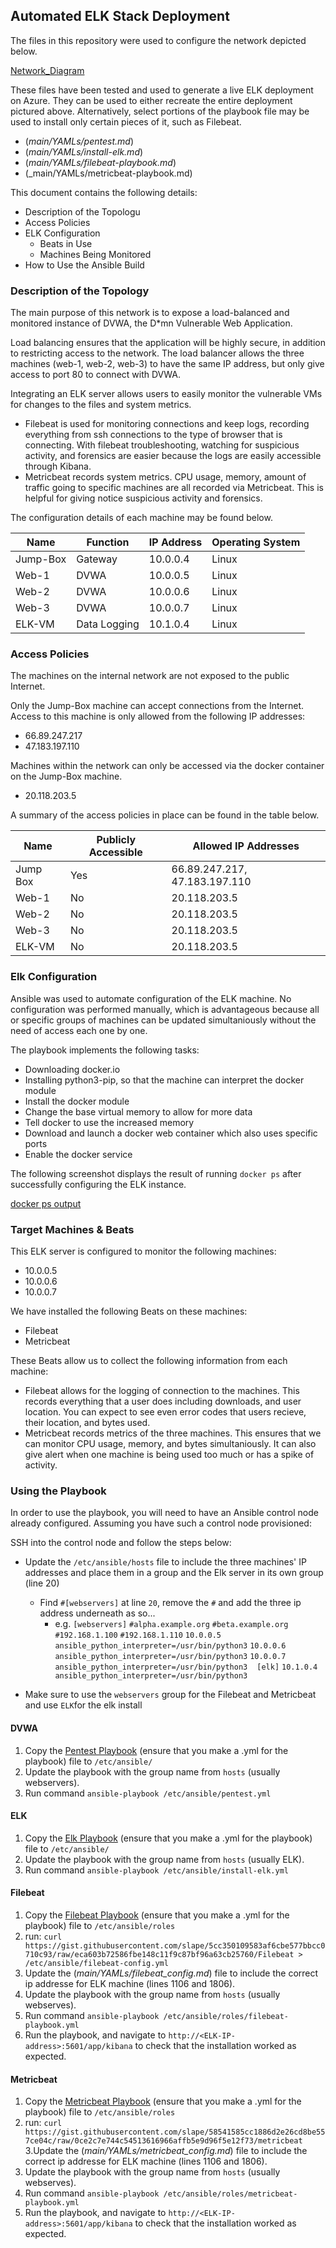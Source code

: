 ## Automated ELK Stack Deployment

The files in this repository were used to configure the network depicted below.

[Network_Diagram](Diagrams/Network_Diagram.png)

These files have been tested and used to generate a live ELK deployment on Azure. They can be used to either recreate the entire deployment pictured above. Alternatively, select portions of the playbook file may be used to install only certain pieces of it, such as Filebeat.

  - (_main/YAMLs/pentest.md_)
  - (_main/YAMLs/install-elk.md_)
  - (_main/YAMLs/filebeat-playbook.md_)
  - (_main/YAMLs/metricbeat-playbook.md)


This document contains the following details:
- Description of the Topologu
- Access Policies
- ELK Configuration
  - Beats in Use
  - Machines Being Monitored
- How to Use the Ansible Build


### Description of the Topology

The main purpose of this network is to expose a load-balanced and monitored instance of DVWA, the D*mn Vulnerable Web Application.

Load balancing ensures that the application will be highly secure, in addition to restricting access to the network. The load balancer allows the three machines (web-1, web-2, web-3) to have the same IP address, but only give access to port 80 to connect with DVWA. 

Integrating an ELK server allows users to easily monitor the vulnerable VMs for changes to the files and system metrics. 
- Filebeat is used for monitoring connections and keep logs, recording everything from ssh connections to the type of browser that is connecting. With filebeat troubleshooting, watching for suspicious activity, and forensics are easier because the logs are easily accessible through Kibana. 
- Metricbeat records system metrics. CPU usage, memory, amount of traffic going to specific machines are all recorded via Metricbeat. This is helpful for giving notice suspicious activity and forensics.


The configuration details of each machine may be found below.

| Name     | Function     | IP Address | Operating System |
|----------|--------------|------------|------------------|
| Jump-Box | Gateway      | 10.0.0.4   | Linux            |
| Web-1    |   DVWA       | 10.0.0.5   | Linux            |
| Web-2    |   DVWA       | 10.0.0.6   | Linux            |
| Web-3    |   DVWA       | 10.0.0.7   | Linux            |
| ELK-VM   | Data Logging | 10.1.0.4   | Linux            |

### Access Policies

The machines on the internal network are not exposed to the public Internet. 

Only the Jump-Box machine can accept connections from the Internet. Access to this machine is only allowed from the following IP addresses:
- 66.89.247.217
- 47.183.197.110

Machines within the network can only be accessed via the docker container on the Jump-Box machine.
- 20.118.203.5

A summary of the access policies in place can be found in the table below.

| Name     | Publicly Accessible | Allowed IP Addresses |
|----------|---------------------|----------------------|
| Jump Box | Yes                 | 66.89.247.217, 47.183.197.110   |
| Web-1    | No                  | 20.118.203.5                    |
| Web-2    | No                  | 20.118.203.5                    |
| Web-3    | No                  | 20.118.203.5                    |
| ELK-VM   | No                  | 20.118.203.5                    |

### Elk Configuration

Ansible was used to automate configuration of the ELK machine. No configuration was performed manually, which is advantageous because all or specific groups of machines can be updated simultaniously without the need of access each one by one.

The playbook implements the following tasks:
- Downloading docker.io
- Installing python3-pip, so that the machine can interpret the docker module
- Install the docker module
- Change the base virtual memory to allow for more data
- Tell docker to use the increased memory
- Download and launch a docker web container which also uses specific ports
- Enable the docker service

The following screenshot displays the result of running `docker ps` after successfully configuring the ELK instance.

[docker ps output](Images/docker_ps_output.png)

### Target Machines & Beats
This ELK server is configured to monitor the following machines:
- 10.0.0.5
- 10.0.0.6
- 10.0.0.7

We have installed the following Beats on these machines:
- Filebeat
- Metricbeat

These Beats allow us to collect the following information from each machine:
- Filebeat allows for the logging of connection to the machines. This records everything that a user does including downloads, and user location. You can expect to see even error codes that users recieve, their location, and bytes used.
- Metricbeat records metrics of the three machines. This ensures that we can monitor CPU usage, memory, and bytes simultaniously. It can also give alert when one machine is being used too much or has a spike of activity.

### Using the Playbook
In order to use the playbook, you will need to have an Ansible control node already configured. Assuming you have such a control node provisioned: 

SSH into the control node and follow the steps below:
- Update the `/etc/ansible/hosts` file to include the three machines' IP addresses and place them in a group and the Elk server in its own group (line 20)
	- Find `#[webservers]` at line `20`, remove the `#` and add the three ip address underneath as so...
		- e.g. 
		`[webservers]`
		`#alpha.example.org`
		`#beta.example.org`
		`#192.168.1.100`
		`#192.168.1.110`
			`10.0.0.5 ansible_python_interpreter=/usr/bin/python3`
			`10.0.0.6 ansible_python_interpreter=/usr/bin/python3`
			`10.0.0.7 ansible_python_interpreter=/usr/bin/python3`
			` `
			`[elk]`
			`10.1.0.4 ansible_python_interpreter=/usr/bin/python3`
			
- Make sure to use the `webservers` group for the Filebeat and Metricbeat and use `ELK`for the elk install

#### DVWA

1. Copy the [Pentest Playbook](Ansible/pentest.md) (ensure that you make a .yml for the playbook) file to `/etc/ansible/`
2. Update the playbook with the group name from `hosts` (usually webservers).
3. Run command `ansible-playbook /etc/ansible/pentest.yml`

#### ELK
1. Copy the [Elk Playbook](Ansible/install-elk.md) (ensure that you make a .yml for the playbook) file to `/etc/ansible/`
2. Update the playbook with the group name from `hosts` (usually ELK).
3. Run command `ansible-playbook /etc/ansible/install-elk.yml`

#### Filebeat
1. Copy the [Filebeat Playbook](Ansible/filebeat-playbook.md) (ensure that you make a .yml for the playbook) file to `/etc/ansible/roles`
2.  run: `curl https://gist.githubusercontent.com/slape/5cc350109583af6cbe577bbcc0710c93/raw/eca603b72586fbe148c11f9c87bf96a63cb25760/Filebeat > /etc/ansible/filebeat-config.yml`
3. Update the (_main/YAMLs/filebeat_config.md_) file to include the correct ip addresse for ELK machine (lines 1106 and 1806).
4. Update the playbook with the group name from `hosts` (usually webserves).
5. Run command `ansible-playbook /etc/ansible/roles/filebeat-playbook.yml`
6. Run the playbook, and navigate to `http://<ELK-IP-address>:5601/app/kibana` to check that the installation worked as expected.

#### Metricbeat
1. Copy the [Metricbeat Playbook](metricbeat-playbook.md) (ensure that you make a .yml for the playbook) file to `/etc/ansible/roles`
2. run: `curl https://gist.githubusercontent.com/slape/58541585cc1886d2e26cd8be557ce04c/raw/0ce2c7e744c54513616966affb5e9d96f5e12f73/metricbeat`
3.Update the (_main/YAMLs/metricbeat_config.md_) file to include the correct ip addresse for ELK machine (lines 1106 and 1806).
4. Update the playbook with the group name from `hosts` (usually webserves).
5. Run command `ansible-playbook /etc/ansible/roles/metricbeat-playbook.yml`
6. Run the playbook, and navigate to `http://<ELK-IP-address>:5601/app/kibana` to check that the installation worked as expected.
